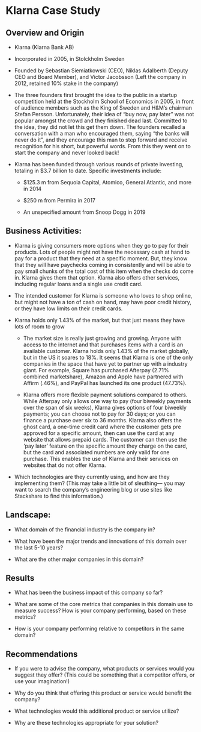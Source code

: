 
# Klarna Case Study

## Overview and Origin

* Klarna (Klarna Bank AB)

* Incorporated in 2005, in Stolckholm Sweden

* Founded by Sebastian Siemiatkowski (CEO), Niklas Adalberth (Deputy CEO and Board Member), and Victor Jacobsson (Left the company in 2012, retained 10% stake in the company)


* The three founders first brought the idea to the public in a startup competition held at the Stockholm School of Economics in 2005, in front of audience members such as the King of Sweden and H&M’s chairman Stefan Persson. Unfortunately, their idea of “buy now, pay later” was not popular amongst the crowd and they finished dead last. Committed to the idea, they did not let this get them down. The founders recalled a conversation with a man who encouraged them, saying “the banks will never do it”, and they encourage this man to step forward and receive recognition for his short, but powerful words. From this they went on to start the company and never looked back!

* Klarna has been funded through various rounds of private investing, totaling in $3.7 billion to date. Specific investments include: 

    - $125.3 m from Sequoia Capital, Atomico, General Atlantic, and more in 2014

    - $250 m from Permira in 2017

    - An unspecified amount from Snoop Dogg in 2019



## Business Activities:

* Klarna is giving consumers more options when they go to pay for their products. Lots of people might not have the necessary cash at hand to pay for a product that they need at a specific moment. But, they know that they will have paychecks coming in consistently and will be able to pay small chunks of the total cost of this item when the checks do come in. Klarna gives them that option. Klarna also offers other services, including regular loans and a single use credit card. 

* The intended customer for Klarna is someone who loves to shop online, but might not have a ton of cash on hand, may have poor credit history, or they have low limits on their credit cards.

* Klarna holds only 1.43% of the market, but that just means they have lots of room to grow

    - The market size is really just growing and growing. Anyone with access to the internet and that purchases items with a card is an available customer. Klarna holds only 1.43% of the market globally, but in the US it soares to 18%. It seems that Klarna is one of the only companies in the space that have yet to partner up with a industry giant. For example, Square has purchased Afterpay (2.71% combined marketshare), Amazon and Apple have partnered with Affirm (.46%), and PayPal has launched its one product (47.73%). 
    
    - Klarna offers more flexible payment solutions compared to others. While Afterpay only allows one way to pay (four biweekly payments over the span of six weeks), Klarna gives options of  four biweekly payments; you can choose not to pay for 30 days; or you can finance a purchase over six to 36 months. Klarna also offers the ghost card, a one-time credit card where the customer gets pre approved for a specific amount, then can use the card at any website that allows prepaid cards. The customer can then use the ‘pay later’ feature on the specific amount they charge on the card, but the card and associated numbers are only valid for one purchase. This enables the use of Klarna and their services on websites that do not offer Klarna. 

    


* Which technologies are they currently using, and how are they implementing them? (This may take a little bit of sleuthing–– you may want to search the company’s engineering blog or use sites like Stackshare to find this information.)


## Landscape:

* What domain of the financial industry is the company in?

* What have been the major trends and innovations of this domain over the last 5-10 years?

* What are the other major companies in this domain?


## Results

* What has been the business impact of this company so far?

* What are some of the core metrics that companies in this domain use to measure success? How is your company performing, based on these metrics?

* How is your company performing relative to competitors in the same domain?


## Recommendations

* If you were to advise the company, what products or services would you suggest they offer? (This could be something that a competitor offers, or use your imagination!)

* Why do you think that offering this product or service would benefit the company?

* What technologies would this additional product or service utilize?

* Why are these technologies appropriate for your solution?
